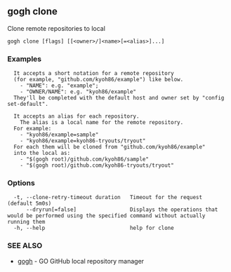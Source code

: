 ## gogh clone

Clone remote repositories to local

```
gogh clone [flags] [[<owner>/]<name>[=<alias>]...]
```

### Examples

```
  It accepts a short notation for a remote repository
  (for example, "github.com/kyoh86/example") like below.
    - "NAME": e.g. "example"; 
    - "OWNER/NAME": e.g. "kyoh86/example"
  They'll be completed with the default host and owner set by "config set-default".

  It accepts an alias for each repository.
	The alias is a local name for the remote repository.
  For example:
    - "kyoh86/example=sample"
    - "kyoh86/example=kyoh86-tryouts/tryout"
  For each them will be cloned from "github.com/kyoh86/example"
  into the local as:
    - "$(gogh root)/github.com/kyoh86/sample"
    - "$(gogh root)/github.com/kyoh86-tryouts/tryout"
```

### Options

```
  -t, --clone-retry-timeout duration   Timeout for the request (default 5m0s)
      --dryrun[=false]                 Displays the operations that would be performed using the specified command without actually running them
  -h, --help                           help for clone
```

### SEE ALSO

* [gogh](gogh.md)	 - GO GitHub local repository manager

